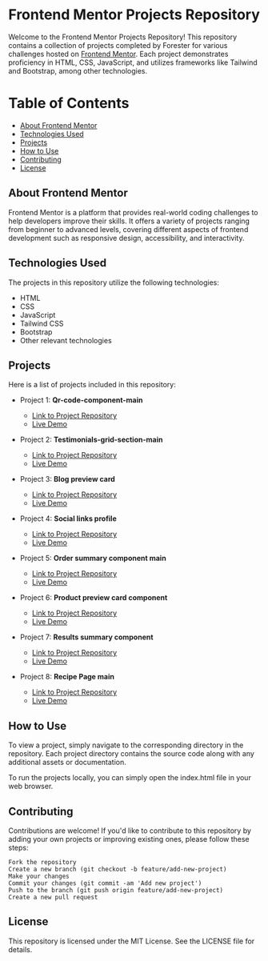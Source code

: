 # Frontend Mentor Projects Repository

Welcome to the Frontend Mentor Projects Repository! This repository contains a collection of projects completed by Forester for various challenges hosted on [Frontend Mentor](https://www.frontendmentor.io/). Each project demonstrates proficiency in HTML, CSS, JavaScript, and utilizes frameworks like Tailwind and Bootstrap, among other technologies.

# Table of Contents

- [About Frontend Mentor](#about-frontend-mentor)
- [Technologies Used](#technologies-used)
- [Projects](#projects)
- [How to Use](#how-to-use)
- [Contributing](#contributing)
- [License](#license)

## About Frontend Mentor

Frontend Mentor is a platform that provides real-world coding challenges to help developers improve their skills. It offers a variety of projects ranging from beginner to advanced levels, covering different aspects of frontend development such as responsive design, accessibility, and interactivity.

## Technologies Used

The projects in this repository utilize the following technologies:

- HTML
- CSS
- JavaScript
- Tailwind CSS
- Bootstrap
- Other relevant technologies

## Projects

Here is a list of projects included in this repository:

- Project 1: **Qr-code-component-main**
    - [Link to Project Repository](https://github.com/Forester04/frontend_mentor-projects/tree/main/qr-code-component-main)
    - [Live Demo](https://forester04.github.io/frontend_mentor-projects/qr-code-component-main/)

- Project 2: **Testimonials-grid-section-main**
    - [Link to Project Repository](https://github.com/Forester04/frontend_mentor-projects/tree/main/testimonials-grid-section-main)
    - [Live Demo](https://forester04.github.io/frontend_mentor-projects/testimonials-grid-section-main/)
- Project 3: **Blog preview card**
    - [Link to Project Repository](https://github.com/Forester04/frontend_mentor-projects/tree/main/blog-preview-card-main)
    - [Live Demo](https://forester04.github.io/frontend_mentor-projects/blog-preview-card-main/)
- Project 4: **Social links profile**
    - [Link to Project Repository](https://github.com/Forester04/frontend_mentor-projects/tree/main/social-links-profile-main)
    - [Live Demo](https://forester04.github.io/frontend_mentor-projects/social-links-profile-main/)
- Project 5: **Order summary component main**
    - [Link to Project Repository](https://github.com/Forester04/frontend_mentor-projects/tree/main/order-summary-component-main)
    - [Live Demo](https://forester04.github.io/frontend_mentor-projects/order-summary-component-main/)
- Project 6: **Product preview card component**
    - [Link to Project Repository](https://github.com/Forester04/frontend_mentor-projects/tree/main/product-preview-card-component-main)
    - [Live Demo](https://forester04.github.io/frontend_mentor-projects/product-preview-card-component-main/)
- Project 7: **Results summary component**
    - [Link to Project Repository](https://github.com/Forester04/frontend_mentor-projects/tree/main/results-summary-component-main)
    - [Live Demo](https://forester04.github.io/frontend_mentor-projects/results-summary-component-main/)
- Project 8: **Recipe Page main**
    - [Link to Project Repository](https://github.com/Forester04/frontend_mentor-projects/tree/main/recipe-page-main)
    - [Live Demo](https://forester04.github.io/frontend_mentor-projects/recipe-page-main)

## How to Use

To view a project, simply navigate to the corresponding directory in the repository. Each project directory contains the source code along with any additional assets or documentation.

To run the projects locally, you can simply open the index.html file in your web browser.

## Contributing

Contributions are welcome! If you'd like to contribute to this repository by adding your own projects or improving existing ones, please follow these steps:

    Fork the repository
    Create a new branch (git checkout -b feature/add-new-project)
    Make your changes
    Commit your changes (git commit -am 'Add new project')
    Push to the branch (git push origin feature/add-new-project)
    Create a new pull request

## License

This repository is licensed under the MIT License. See the LICENSE file for details.